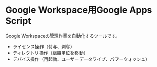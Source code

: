 # Google Workspace用Google Apps Script
Google Workspaceの管理作業を自動化するツールです。<br />
 * ライセンス操作（付与、剥奪）
 * ディレクトリ操作（組織単位を移動）
 * デバイス操作（再起動、ユーザーデータワイプ、パワーウォッシュ）
